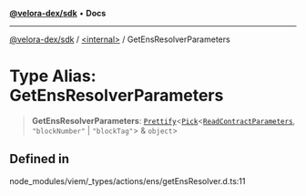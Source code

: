 [**@velora-dex/sdk**](../../README.md) • **Docs**

***

[@velora-dex/sdk](../../globals.md) / [\<internal\>](../README.md) / GetEnsResolverParameters

# Type Alias: GetEnsResolverParameters

> **GetEnsResolverParameters**: [`Prettify`](Prettify.md)\<[`Pick`](Pick.md)\<[`ReadContractParameters`](ReadContractParameters.md), `"blockNumber"` \| `"blockTag"`\> & `object`\>

## Defined in

node\_modules/viem/\_types/actions/ens/getEnsResolver.d.ts:11
